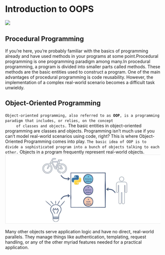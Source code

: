 <!DOCTYPE html>
<h1>Introduction to OOPS</h1>
<img src="Images/OOPS">
<h2>Procedural Programming </h2>
<p>If you’re here, you’re probably familiar with the basics of programming already and have used methods in
 your programs at some point.Procedural programming is one programming paradigm among many.In procedural programming, a program is 
 divided into smaller parts called methods. These methods are the basic entities used to construct a program. One of the main advantages
 of procedural programming is code reusability. However, the implementation of a complex real-world scenario becomes a difficult task 
  unwieldy.</p>
 <h2>Object-Oriented Programming </h2> 
 <p><code>Object-oriented programming, also referred to as <b>OOP</b>, is a programming paradigm that includes, or relies, on the concept
     of classes and objects.</code>
The basic entities in object-oriented programming are classes and objects.
Programming isn’t much use if you can’t model real-world scenarios using code, right? 
This is where Object-Oriented Programming comes into play.
<code>The basic idea of OOP is to divide a sophisticated program into a bunch of objects talking to each other.</code>
Objects in a program frequently represent real-world objects.
<img src="Image1.png">
    </p>
<p>Many other objects serve application logic and have no direct, real-world parallels. They manage things like authentication, templating, request handling, or any of the other myriad features needed for a practical application.</p>    